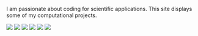 I am passionate about coding for scientific applications. This site displays some of my computational projects. 

![](https://img.shields.io/badge/Markdown-000000?style=for-the-badge&logo=markdown&logoColor=white)
![](https://img.shields.io/badge/C%2B%2B-00599C?style=for-the-badge&logo=c%2B%2B&logoColor=white)
![](https://img.shields.io/badge/Python-3776AB?style=for-the-badge&logo=python&logoColor=white)
![](https://img.shields.io/badge/-Fortran-blue?style=for-the-badge&logo=fortran)
![](https://img.shields.io/badge/-MATLAB-orange?style=for-the-badge&logo=matlab)
![](https://img.shields.io/badge/-Julia-white?style=for-the-badge&logo=julia)
